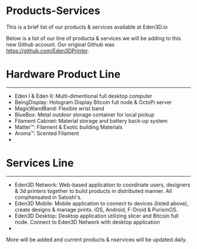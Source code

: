 # Products-Services
This is a brief list of our products &amp; services available at Eden3D.io


Below is a list of our line of producta & services we will be adding to this new Github account. Our original Github was https://github.com/Eden3DPrinter.

# Hardware Product Line
---
- Eden I & Eden II: Multi-dimentional full desktop computer
- BeingDisplay: Hologram Display Bitcoin full node & OctoPi server
- MagicWandBand: Flexible wrist band
- BlueBox: Metal outdoor storage container for local pickup
- Filament Cabinet: Material storage and battery back-up system
- Matter™: Filament & Exotic building Materials
- Aroma™: Scented Filament
- 

# Services Line
---
- Eden3D Network: Web-based application to coordinate users, designers & 3d printers together to build products in distributed manner. All comphensated in Satoshi's. 
- Eden3D Mobile: Mobile application to connect to devices (listed above), create designs & manage prints. iOS, Android, F-Droid & PurismOS. 
- Eden3D Desktop: Desktop application utilizing slicer and Bitcoin full node. Connect to Eden3D Network with desktop application
- 




More will be added and current products & nservices will be updated daily. 
